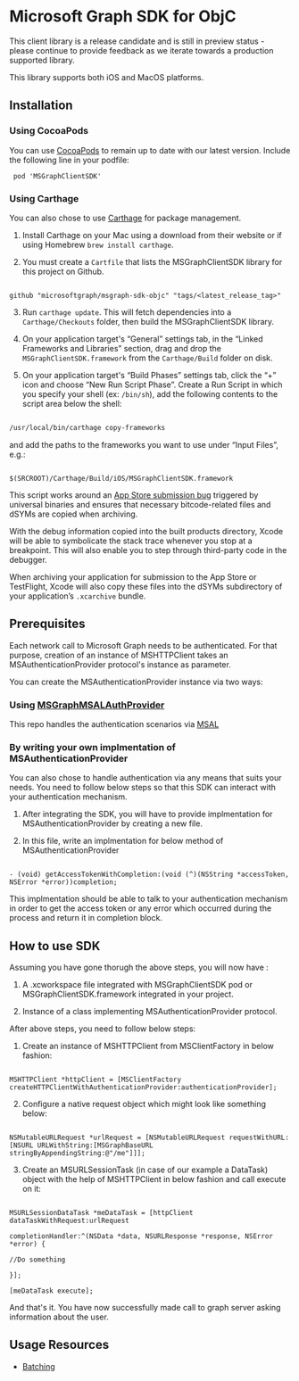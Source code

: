 
# Microsoft Graph SDK for ObjC


This client library is a release candidate and is still in preview status - please continue to provide feedback as we iterate towards a production supported library.



This library supports both iOS and MacOS platforms.



## Installation


### Using CocoaPods

You can use [CocoaPods](https://cocoapods.org/) to remain up to date with our latest version. Include the following line in your podfile:
  ``` 
   pod 'MSGraphClientSDK'
  ```


### Using Carthage



You can also chose to use [Carthage](https://github.com/Carthage/Carthage) for package management.



1. Install Carthage on your Mac using a download from their website or if using Homebrew `brew install carthage`.

2. You must create a `Cartfile` that lists the MSGraphClientSDK library for this project on Github.



```

github "microsoftgraph/msgraph-sdk-objc" "tags/<latest_release_tag>"

```



3. Run `carthage update`. This will fetch dependencies into a `Carthage/Checkouts` folder, then build the MSGraphClientSDK library.

4. On your application target's “General” settings tab, in the “Linked Frameworks and Libraries” section, drag and drop the `MSGraphClientSDK.framework` from the `Carthage/Build` folder on disk.

5. On your application target's “Build Phases” settings tab, click the “+” icon and choose “New Run Script Phase”. Create a Run Script in which you specify your shell (ex: `/bin/sh`), add the following contents to the script area below the shell:



```sh

/usr/local/bin/carthage copy-frameworks

```



and add the paths to the frameworks you want to use under “Input Files”, e.g.:



```

$(SRCROOT)/Carthage/Build/iOS/MSGraphClientSDK.framework

```

This script works around an [App Store submission bug](http://www.openradar.me/radar?id=6409498411401216) triggered by universal binaries and ensures that necessary bitcode-related files and dSYMs are copied when archiving.



With the debug information copied into the built products directory, Xcode will be able to symbolicate the stack trace whenever you stop at a breakpoint. This will also enable you to step through third-party code in the debugger.



When archiving your application for submission to the App Store or TestFlight, Xcode will also copy these files into the dSYMs subdirectory of your application’s `.xcarchive` bundle.



## Prerequisites

Each network call to Microsoft Graph needs to be authenticated. For that purpose, creation of an instance of MSHTTPClient takes an MSAuthenticationProvider protocol's instance as parameter.

You can create the MSAuthenticationProvider instance via two ways:

### Using [MSGraphMSALAuthProvider](https://github.com/microsoftgraph/msgraph-sdk-objc-auth)

This repo handles the authentication scenarios via [MSAL](https://github.com/AzureAD/microsoft-authentication-library-for-objc)

### By writing your own implmentation of MSAuthenticationProvider

You can also chose to handle authentication via any means that suits your needs. You need to follow below steps so that this SDK can interact with your authentication mechanism.

1. After integrating the SDK, you will have to provide implmentation for MSAuthenticationProvider by creating a new file.

2. In this file, write an implmentation for below method of MSAuthenticationProvider

```

- (void) getAccessTokenWithCompletion:(void (^)(NSString *accessToken, NSError *error))completion;

```

This implmentation should be able to talk to your authentication mechanism in order to get the access token or any error which occurred during the process and return it in completion block.

## How to use SDK



Assuming you have gone thorugh the above steps, you will now have :



1. A .xcworkspace file integrated with MSGraphClientSDK pod or MSGraphClientSDK.framework integrated in your project. 



2. Instance of a class implementing MSAuthenticationProvider protocol.



After above steps, you need to follow below steps:



1. Create an instance of MSHTTPClient from MSClientFactory in below fashion:

```

MSHTTPClient *httpClient = [MSClientFactory createHTTPClientWithAuthenticationProvider:authenticationProvider];

```

2. Configure a native request object which might look like something below:

```

NSMutableURLRequest *urlRequest = [NSMutableURLRequest requestWithURL:[NSURL URLWithString:[MSGraphBaseURL stringByAppendingString:@"/me"]]];

```

3. Create an MSURLSessionTask (in case of our example a DataTask) object with the help of MSHTTPClient in below fashion and call execute on it:

```

MSURLSessionDataTask *meDataTask = [httpClient dataTaskWithRequest:urlRequest

completionHandler:^(NSData *data, NSURLResponse *response, NSError *error) {

//Do something

}];

[meDataTask execute];

```



And that's it. You have now successfully made call to graph server asking information about the user.

## Usage Resources

* [Batching](/Docs/Content/Batching.md)
